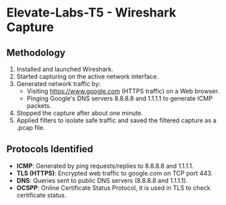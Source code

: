 # Elevate-Labs-T5 - Wireshark Capture

## Methodology
1. Installed and launched Wireshark.
2. Started capturing on the active network interface.
3. Generated network traffic by:
   - Visiting https://www.google.com (HTTPS traffic) on a Web browser.
   - Pinging Google's DNS servers 8.8.8.8 and 1.1.1.1 to generate ICMP packets.
4. Stopped the capture after about one minute.
5. Applied filters to isolate safe traffic and saved the filtered capture as a .pcap file.

## Protocols Identified
- **ICMP**: Generated by ping requests/replies to 8.8.8.8 and 1.1.1.1.
- **TLS (HTTPS)**: Encrypted web traffic to google.com on TCP port 443.
- **DNS**: Queries sent to public DNS servers (8.8.8.8 and 1.1.1.1).
- **OCSPP**: Online Certificate Status Protocol, it is used in TLS to check certificate status. 
